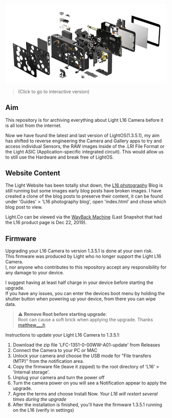 [![L16](https://github.com/helloavo/Light-L16-Archive/blob/main/Hardware/Images/Exploded.png)](https://htmlpreview.github.io/?https://raw.githubusercontent.com/helloavo/Light-L16-Archive/main/Hardware/Exploded%20View/camera.html)
> (Click to go to interactive version)
## Aim
This repository is for archiving everything about Light L16 Camera before it is all lost from the internet.

Now we have found the latest and last version of LightOS(1.3.5.1), my aim has shifted to reverse engineering the Camera and Gallery apps to try and access individual Sensors, the RAW images inside of the .LRI File Format or the Light ASIC (Application-specific integrated circuit). 
This would allow us to still use the Hardware and break free of LightOS.

## Website Content
The Light Website has been totally shut down, the [L16 photography](https://support.light.co/l16-photography) Blog is still running but some images early blog posts have broken images. 
I have created a clone of the blog posts to preserve their content, it can be found under 'Guides' > 'L16 photography blog', open 'index.html' and chose which blog post to view.

Light.Co can be viewed via the [WayBack Machine](https://web.archive.org/web/20191222062257/https://light.co/camera) (Last Snapshot that had the L16 product page is Dec 22, 2019).

## Firmware
Upgrading your L16 Camera to version 1.3.5.1 is done at your own risk.  
This firmware was produced by Light who no longer support the Light L16 Camera.  
I, nor anyone who contributes to this repository accept any responsibility for any damage to your device.  
  
I suggest having at least half charge in your device before starting the upgrade.  
If you have any issues, you can enter the devices boot menu by holding the shutter button when powering up your device, from there you can wipe data.  

> :warning: **Remove Root before starting upgrade**:  
Root can cause a soft brick when applying the upgrade. Thanks [matthew___h](https://forum.xda-developers.com/t/light-l16-firmware.4403267/post-87944333/)

Instructions to update your Light L16 Camera to 1.3.5.1:
1. Download the zip file 'LFC-1351-0-00WW-A01-update' from Releases
2. Connect the Camera to your PC or MAC
3. Unlock your camera and choose the USB mode for "File transfers (MTP)" from the notification area.
4. Copy the firmware file (leave it zipped) to the root directory of 'L16' > 'Internal storage'.
5. Unplug your camera and turn the power off
6. Turn the camera power on you will see a Notification appear to apply the upgrade.
7. Agree the terms and choose Install Now. *Your L16 will restart several times during the upgrade*
8. After the installation is finished, you'll have the firmware 1.3.5.1 running on the L16 (verify in settings)
